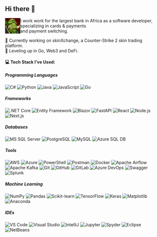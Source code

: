 ## Hi there 👋

<p>
  <img src="assets/wc3_peon.jpg" alt="Warcraft 3 Peon" width="50" align="left" />
  I work work for the largest bank in Africa as a software developer, specializing in cards & payments
  <br>and payment switching.
</p>
🔭 Currently working on skinXchange, a Counter-Strike 2 skin trading platform.<br>
🌱 Leveling up in Go, Web3 and DeFi.

#### 💻 Tech Stack I’ve Used:

##### Programming Languages
<p>
  <img src="https://cdn.jsdelivr.net/gh/devicons/devicon@latest/icons/csharp/csharp-original.svg" alt="C#" width="40" />
  <img src="https://cdn.jsdelivr.net/gh/devicons/devicon@latest/icons/python/python-original.svg" alt="Python" width="40" />
  <img src="https://cdn.jsdelivr.net/gh/devicons/devicon@latest/icons/java/java-original.svg" alt="Java" width="40" />
  <img src="https://cdn.jsdelivr.net/gh/devicons/devicon@latest/icons/javascript/javascript-original.svg" alt="JavaScript" width="40" />
  <img src="https://cdn.jsdelivr.net/gh/devicons/devicon@latest/icons/go/go-original-wordmark.svg" alt="Go" width="40" />
</p>

##### Frameworks
<p>
  <img src="https://cdn.jsdelivr.net/gh/devicons/devicon@latest/icons/dotnetcore/dotnetcore-original.svg" alt=".NET Core" width="40" />
  <img src="https://cdn.jsdelivr.net/gh/devicons/devicon@latest/icons/entityframeworkcore/entityframeworkcore-original.svg" alt="Entity Framework" width="40" />
  <img src="https://cdn.jsdelivr.net/gh/devicons/devicon@latest/icons/blazor/blazor-original.svg" alt="Blazor" width="40" />
  <img src="https://cdn.jsdelivr.net/gh/devicons/devicon@latest/icons/fastapi/fastapi-original.svg" alt="FastAPI" width="40" />
  <img src="https://cdn.jsdelivr.net/gh/devicons/devicon@latest/icons/react/react-original.svg" alt="React" width="40" />
  <img src="https://cdn.jsdelivr.net/gh/devicons/devicon@latest/icons/nodejs/nodejs-original.svg" alt="Node.js" width="40" />
  <img src="https://cdn.jsdelivr.net/gh/devicons/devicon@latest/icons/nextjs/nextjs-original.svg" alt="Next.js" width="40" />
</p>

##### Databases
<p>
  <img src="https://cdn.jsdelivr.net/gh/devicons/devicon@latest/icons/microsoftsqlserver/microsoftsqlserver-original.svg" alt="MS SQL Server" width="40" />
  <img src="https://cdn.jsdelivr.net/gh/devicons/devicon@latest/icons/postgresql/postgresql-original.svg" alt="PostgreSQL" width="40" />
  <img src="https://cdn.jsdelivr.net/gh/devicons/devicon@latest/icons/mysql/mysql-original.svg" alt="MySQL" width="40" />
  <img src="https://cdn.jsdelivr.net/gh/devicons/devicon@latest/icons/azuresqldatabase/azuresqldatabase-original.svg" alt="Azure SQL DB" width="40" />
</p>

##### Tools
<p>
  <img src="https://cdn.jsdelivr.net/gh/devicons/devicon@latest/icons/amazonwebservices/amazonwebservices-original-wordmark.svg" alt="AWS" width="40" />
  <img src="https://cdn.jsdelivr.net/gh/devicons/devicon@latest/icons/azure/azure-original.svg" alt="Azure" width="40" />
  <img src="https://cdn.jsdelivr.net/gh/devicons/devicon@latest/icons/powershell/powershell-original.svg" alt="PowerShell" width="40" />
  <img src="https://cdn.jsdelivr.net/gh/devicons/devicon@latest/icons/postman/postman-original.svg" alt="Postman" width="40" />
  <img src="https://cdn.jsdelivr.net/gh/devicons/devicon@latest/icons/docker/docker-original.svg" alt="Docker" width="40" />
  <img src="https://cdn.jsdelivr.net/gh/devicons/devicon@latest/icons/apacheairflow/apacheairflow-original.svg" alt="Apache Airflow" width="40" />
  <img src="https://cdn.jsdelivr.net/gh/devicons/devicon@latest/icons/apachekafka/apachekafka-original.svg" alt="Apache Kafka" width="40" />
  <img src="https://cdn.jsdelivr.net/gh/devicons/devicon@latest/icons/git/git-original.svg" alt="Git" width="40" />
  <img src="https://cdn.jsdelivr.net/gh/devicons/devicon@latest/icons/github/github-original.svg" alt="GitHub" width="40" />
  <img src="https://cdn.jsdelivr.net/gh/devicons/devicon@latest/icons/gitlab/gitlab-original.svg" alt="GitLab" width="40" />
  <img src="https://cdn.jsdelivr.net/gh/devicons/devicon@latest/icons/azuredevops/azuredevops-original.svg" alt="Azure DevOps" width="40" />
  <img src="https://cdn.jsdelivr.net/gh/devicons/devicon@latest/icons/swagger/swagger-original.svg" alt="Swagger" width="40" />
  <img src="https://cdn.jsdelivr.net/gh/devicons/devicon@latest/icons/splunk/splunk-original-wordmark.svg" alt="Splunk" width="40" />
</p>

##### Machine Learning
<p>
  <img src="https://cdn.jsdelivr.net/gh/devicons/devicon@latest/icons/numpy/numpy-original.svg" alt="NumPy" width="40" />
  <img src="https://cdn.jsdelivr.net/gh/devicons/devicon@latest/icons/pandas/pandas-original.svg" alt="Pandas" width="40" />
  <img src="https://cdn.jsdelivr.net/gh/devicons/devicon@latest/icons/scikitlearn/scikitlearn-original.svg" alt="Scikit-learn" width="40" />
  <img src="https://cdn.jsdelivr.net/gh/devicons/devicon@latest/icons/tensorflow/tensorflow-original.svg" alt="TensorFlow" width="40" />
  <img src="https://cdn.jsdelivr.net/gh/devicons/devicon@latest/icons/keras/keras-original.svg" alt="Keras" width="40" />
  <img src="https://cdn.jsdelivr.net/gh/devicons/devicon@latest/icons/matplotlib/matplotlib-original.svg" alt="Matplotlib" width="40" />
  <img src="https://cdn.jsdelivr.net/gh/devicons/devicon@latest/icons/anaconda/anaconda-original.svg" alt="Anaconda" width="40" />
  
</p>

##### IDEs
<p>
  <img src="https://cdn.jsdelivr.net/gh/devicons/devicon@latest/icons/vscode/vscode-original.svg" alt="VS Code" width="40" />
  <img src="https://cdn.jsdelivr.net/gh/devicons/devicon@latest/icons/visualstudio/visualstudio-original.svg" alt="Visual Studio" width="40" />
  <img src="https://cdn.jsdelivr.net/gh/devicons/devicon@latest/icons/intellij/intellij-original.svg" alt="IntelliJ" width="40" />
  <img src="https://cdn.jsdelivr.net/gh/devicons/devicon@latest/icons/jupyter/jupyter-original-wordmark.svg" alt="Jupyter" width="40" />
  <img src="https://cdn.jsdelivr.net/gh/devicons/devicon@latest/icons/spyder/spyder-original.svg" alt="Spyder" width="40" />
  <img src="https://cdn.jsdelivr.net/gh/devicons/devicon@latest/icons/eclipse/eclipse-original.svg" alt="Eclipse" width="40" />
  <img src="https://cdn.jsdelivr.net/gh/devicons/devicon@latest/icons/netbeans/netbeans-original.svg" alt="NetBeans" width="40" />
</p>
          
<!--
**Ch-E/Ch-E** is a ✨ _special_ ✨ repository because its `README.md` (this file) appears on your GitHub profile.

Here are some ideas to get you started:

- 🔭 I’m currently working on ...
- 🌱 I’m currently learning ...
- 👯 I’m looking to collaborate on ...
- 🤔 I’m looking for help with ...
- 💬 Ask me about ...
- 📫 How to reach me: ...
- 😄 Pronouns: ...
- ⚡ Fun fact: ...
-->
